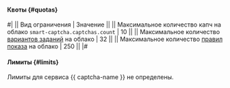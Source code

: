 #### Квоты {#quotas}

#|
|| Вид ограничения | Значение ||
|| Максимальное количество капч на облако 
`smart-captcha.captchas.count` | 10 ||
|| Максимальное количество [вариантов заданий](../smartcaptcha/concepts/captcha-variants.md) на облако | 32 ||
|| Максимальное количество [правил показа](../smartcaptcha/concepts/captcha-variants.md#captcha-view-rules) на облако | 250 ||
|#


#### Лимиты {#limits}

Лимиты для сервиса {{ captcha-name }} не определены.

